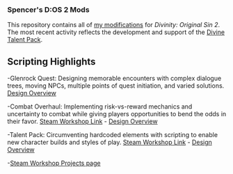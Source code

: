 ### Spencer's D:OS 2 Mods

This repository contains all of [my modifications](https://steamcommunity.com/profiles/76561197979648074/myworkshopfiles/?appid=435150) for *Divinity: Original Sin 2*. The most recent activity reflects the development and support of the [Divine Talent Pack](https://steamcommunity.com/sharedfiles/filedetails/?id=1508979975).

## Scripting Highlights

-Glenrock Quest: Designing memorable encounters with complex dialogue trees, moving NPCs, multiple points of quest initiation, and varied solutions. [Design Overview](https://github.com/spncrptrsn/spncrptrsn.github.io/blob/master/glenrock_design.md)

-Combat Overhaul: Implementing risk-vs-reward mechanics and uncertainty to combat while giving players opportunities to bend the odds in their favor. [Steam Workshop Link](https://steamcommunity.com/sharedfiles/filedetails/?id=1505329732) - [Design Overview](https://github.com/spncrptrsn/spncrptrsn.github.io/blob/master/abst_design.md)

-Talent Pack: Circumventing hardcoded elements with scripting to enable new character builds and styles of play. [Steam Workshop Link](https://steamcommunity.com/sharedfiles/filedetails/?id=1508979975) - [Design Overview](https://github.com/spncrptrsn/spncrptrsn.github.io/blob/master/talentpack_design.md)

-[Steam Workshop Projects page](https://steamcommunity.com/profiles/76561197979648074/myworkshopfiles/?appid=435150)
